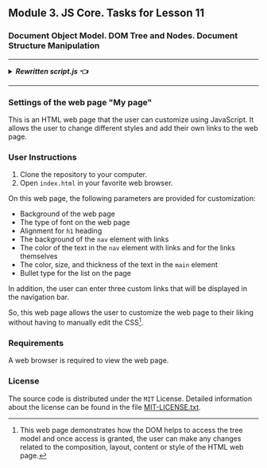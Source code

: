 ## Module 3. JS Core. Tasks for Lesson 11

### Document Object Model. DOM Tree and Nodes. Document Structure Manipulation

---

<details>

***<summary>Rewritten script.js :point_left:</summary>***

<br>

*The script has been rewritten and creating functions `getUserStyles`, `getUserNavLinks` to collect styles and functions to set them,  such as `setTextColor`, `setNavBackgroundColor`, `setLastChildStyles`.*

*Now the code can be extended and the number of properties increased.*

*Functionality — receiving different styles from the user and applying them to page elements — remained unchanged.*

</details>

---

### Settings of the web page "My page"

This is an HTML web page that the user can customize using JavaScript. It allows the user to change different styles and add their own links to the web page.

### User Instructions

1. Clone the repository to your computer.
2. Open `index.html` in your favorite web browser.

On this web page, the following parameters are provided for customization:

- Background of the web page
- The type of font on the web page
- Alignment for `h1` heading
- The background of the `nav` element with links
- The color of the text in the `nav` element with links and for the links themselves
- The color, size, and thickness of the text in the `main` element
- Bullet type for the list on the page

In addition, the user can enter three custom links that will be displayed in the navigation bar.

So, this web page allows the user to customize the web page to their liking without having to manually edit the CSS[^1].

[^1]: This web page demonstrates how the DOM helps to access the tree model and once access is granted, the user can make any changes related to the composition, layout, content or style of the HTML web page.

### Requirements

A web browser is required to view the web page.

### License

The source code is distributed under the `MIT` License. Detailed information about the license can be found in the file [MIT-LICENSE.txt](https://github.com/it-tinyangel/JS-core-the-Document-Object-Model-the-DOM-Tree-and-Nodes-Settings-of-web-page-using-DOM/blob/main-en/MIT-LICENSE.txt).
